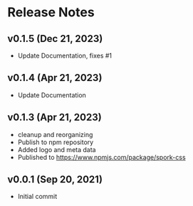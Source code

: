 # Release Notes

## v0.1.5 (Dec 21, 2023)
- Update Documentation, fixes #1

## v0.1.4 (Apr 21, 2023)
- Update Documentation

## v0.1.3 (Apr 21, 2023)
- cleanup and reorganizing
- Publish to npm repository
- Added logo and meta data
- Published to https://www.npmjs.com/package/spork-css

## v0.0.1 (Sep 20, 2021)
- Initial commit